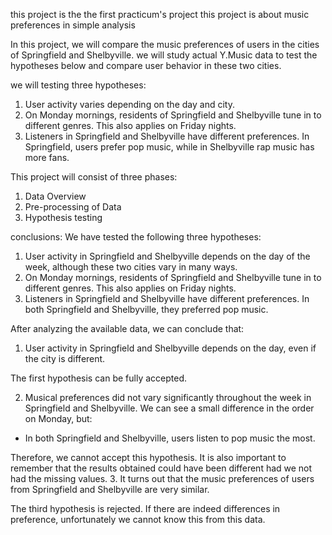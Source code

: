 this project is the the first practicum's project
this project is about music preferences in simple analysis

In this project, we will compare the music preferences of users in the cities of Springfield and Shelbyville. we will study actual Y.Music data to test the hypotheses below and compare user behavior in these two cities.

we will testing three hypotheses:
1. User activity varies depending on the day and city.
2. On Monday mornings, residents of Springfield and Shelbyville tune in to different genres. This also applies on Friday nights.
3. Listeners in Springfield and Shelbyville have different preferences. In Springfield, users prefer pop music, while in Shelbyville rap music has more fans.
 
This project will consist of three phases:
  1. Data Overview
  2. Pre-processing of Data
  3. Hypothesis testing

conclusions:
  We have tested the following three hypotheses:

1. User activity in Springfield and Shelbyville depends on the day of the week, although these two cities vary in many ways.
2. On Monday mornings, residents of Springfield and Shelbyville tune in to different genres. This also applies on Friday nights.
3. Listeners in Springfield and Shelbyville have different preferences. In both Springfield and Shelbyville, they preferred pop music.

After analyzing the available data, we can conclude that:

1. User activity in Springfield and Shelbyville depends on the day, even if the city is different.

The first hypothesis can be fully accepted.

2. Musical preferences did not vary significantly throughout the week in Springfield and Shelbyville. We can see a small difference in the order on Monday, but:
* In both Springfield and Shelbyville, users listen to pop music the most.

Therefore, we cannot accept this hypothesis. It is also important to remember that the results obtained could have been different had we not had the missing values.
3. It turns out that the music preferences of users from Springfield and Shelbyville are very similar.

The third hypothesis is rejected. If there are indeed differences in preference, unfortunately we cannot know this from this data.
